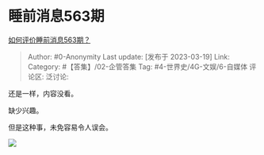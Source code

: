# 睡前消息563期
[如何评价睡前消息563期？](https://www.zhihu.com/question/589313028/answer/2943690437)

> Author: #0-Anonymity
> Last update: [发布于 2023-03-19]
> Link:
> Category: #【答集】/02-企管答集 
> Tag: #4-世界史/4G-文娱/6-自媒体
> 评论区:
> 泛讨论:

还是一样，内容没看。

缺少兴趣。

但是这种事，未免容易令人误会。

![](https://picx.zhimg.com/50/v2-26f07eed37cc08107c6834c6cb495364_720w.jpg?source=1940ef5c)

